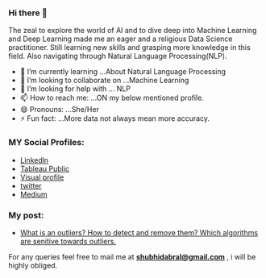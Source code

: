 ### Hi there 👋
 
The zeal to explore the world of AI and to dive deep into Machine Learning and Deep Learning made me an eager and a religious Data Science practitioner. Still learning new skills and grasping more knowledge in this field. Also navigating through Natural Language Processing(NLP).


- 🌱 I’m currently learning ...About Natural Language Processing
- 👯 I’m looking to collaborate on ...Machine Learning 
- 🤔 I’m looking for help with ... NLP
- 📫 How to reach me: ...ON my below mentioned profile.
- 😄 Pronouns: ...She/Her
- ⚡ Fun fact: ...More data not always mean more accuracy.

### MY Social Profiles:
* [Linkedln](https://www.linkedin.com/in/shubhangi-dabral-b79705145/)
* [Tableau Public](https://public.tableau.com/profile/shubhangi.dabral#!/)
* [Visual profile](https://sourcerer.io/shubhangidabral13)
* [twitter](https://twitter.com/Shubhi_Dabral)
* [Medium](https://shubhangidabral.medium.com/)

### My post:
* [What is an outliers? How to detect and remove them? Which algorithms are senitive towards outliers.](https://medium.com/@shubhidabral/what-is-an-outliers-how-to-detect-and-remove-them-which-algorithm-are-sensitive-towards-outliers-2d501993d59)




For any queries  feel free to mail me at **shubhidabral@gmail.com** , i will be highly obliged.
